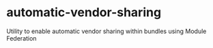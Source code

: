 # automatic-vendor-sharing
Utility to enable automatic vendor sharing within bundles using Module Federation
